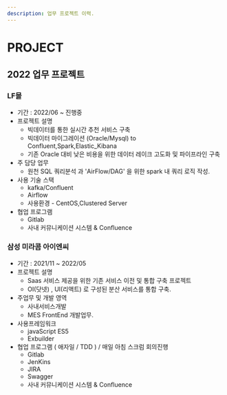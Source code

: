 ```yaml
---
description: 업무 프로젝트 이력.
---
```


# PROJECT


## 2022 업무 프로젝트

### LF몰
- 기간 : 2022/06 ~ 진행중
- 프로젝트 설명
    - 빅데이터를 통한 실시간 추천 서비스 구축
    - 빅데이터 마이그레이션 (Oracle/Mysql) to Confluent,Spark,Elastic_Kibana
    - 기존 Oracle 대비 낮은 비용을 위한 데이터 레이크 고도화 및 파이프라인 구축
- 주 담당 업무
    - 원천 SQL 쿼리분석 과 'AirFlow/DAG' 을 위한 spark 내 쿼리 로직 작성.
- 사용 기술 스택
    - kafka/Confluent
    - Airflow
    - 사용환경 - CentOS,Clustered Server
- 협업 프로그램
    - Gitlab
    - 사내 커뮤니케이션 시스템 &  Confluence


### 삼성 미라콤 아이엔씨
- 기간 : 2021/11 ~ 2022/05
- 프로젝트 설명
    - Saas 서비스 제공을 위한 기존 서비스 이전 및 통합 구축  프로젝트
    - OI(닷넷) , UI(리액트) 로 구성된 분산 서비스를 통합 구축.
- 주업무 및 개발 영역
    - 사내서비스개발
    - MES FrontEnd 개발업무.
- 사용프레임워크
    - javaScript ES5
    - Exbuilder
- 협업 프로그램 ( 애자일 / TDD ) / 매일 아침 스크럼 회의진행
    - Gitlab
    - JenKins
    - JIRA
    - Swagger
    - 사내 커뮤니케이션 시스템 &  Confluence
